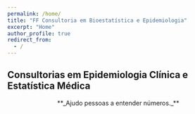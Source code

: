 ```yaml
---
permalink: /home/
title: "FF Consultoria em Bioestatística e Epidemiologia"
excerpt: "Home"
author_profile: true
redirect_from:
  - /
---
```

## Consultorias em Epidemiologia Clínica e Estatística Médica

<center>
**_Ajudo pessoas a entender números._**
</center>
